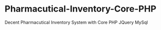 # Pharmacutical-Inventory-Core-PHP
Decent Pharmacutical Inventory System with Core PHP JQuery MySql
